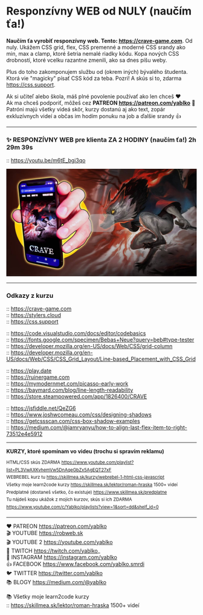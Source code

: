 # Responzívny WEB od NULY (naučím ťa!)
  
**Naučím ťa vyrobiť responzívny web. Tento: https://crave-game.com**. Od nuly. Ukážem CSS grid, flex, CSS premenné a moderné CSS srandy ako min, max a clamp, ktoré šetria nemalé riadky kódu. Kopa nových CSS drobností, ktoré vcelku razantne zmenili, ako sa dnes píšu weby.
  
Plus do toho zakomponujem službu od (okrem iných) bývalého študenta. Ktorá vie "magicky" písať CSS kód za teba. Pozri! A skús si to, zdarma https://css.support.  
  
Ak si učiteľ alebo škola, máš plné povolenie používať ako len chceš ❤️  
Ak ma chceš podporiť, môžeš cez **PATREON https://patreon.com/yablko** 🙏  
Patróni majú všetky videá skôr, kurzy dostanú aj ako text, zopár exkluzívnych videí a občas im hodím ponuku na job a ďalšie srandy 👍  

---

### ✨ RESPONZÍVNY WEB pre klienta ZA 2 HODINY (naučím ťa!) 2h 29m 39s  
:: https://youtu.be/m6tE_bgi3qo
  
[![youtube tutorial link](images/crave_kurz_thumb.jpg)](https://youtu.be/m6tE_bgi3qo)  
  
--- 
  
### Odkazy z kurzu  
  
:: https://crave-game.com  
:: https://stylers.cloud  
:: https://css.support  
  
:: https://code.visualstudio.com/docs/editor/codebasics  
:: https://fonts.google.com/specimen/Bebas+Neue?query=beb#type-tester  
:: https://developer.mozilla.org/en-US/docs/Web/CSS/grid-column  
:: https://developer.mozilla.org/en-US/docs/Web/CSS/CSS_Grid_Layout/Line-based_Placement_with_CSS_Grid  
  
:: https://play.date  
:: https://ruinergame.com  
:: https://mymodernmet.com/picasso-early-work  
:: https://baymard.com/blog/line-length-readability  
:: https://store.steampowered.com/app/1826400/CRAVE  
  
:: https://jsfiddle.net/QeZG6  
:: https://www.joshwcomeau.com/css/designing-shadows  
:: https://getcssscan.com/css-box-shadow-examples  
:: https://medium.com/@iamryanyu/how-to-align-last-flex-item-to-right-73512e4e5912  
  
---

**KURZY, ktoré spomínam vo videu (trochu si spravím reklamu)**  
  
<sup>HTML/CSS skús ZDARMA https://www.youtube.com/playlist?list=PL3VwAXKvhemVw5DnAqeGbZx5AgEQT27xF  
WEBREBEL kurz tu https://skillmea.sk/kurzy/webrebel-1-html-css-javascript  
Všetky moje learn2code kurzy https://skillmea.sk/lektor/roman-hraska 1500+ videí  
Predplatné (dostaneš všetko, čo existuje) https://www.skillmea.sk/predplatne  
Tu nájdeš kopu ukážok z mojich kurzov, skús si ich ZDARMA https://www.youtube.com/c/Yablko/playlists?view=1&sort=dd&shelf_id=0</sup>

---

❤️ PATREON https://patreon.com/yablko  
🎬 YOUTUBE https://robweb.sk  
🎬 YOUTUBE 2 https://youtube.com/yablko  
🍿 TWITCH https://twitch.com/yablko_  
📸 INSTAGRAM https://instagram.com/yablko  
👍 FACEBOOK https://www.facebook.com/yablko.smrdi  
🐦 TWITTER https://twitter.com/yablko  
📚 BLOGY https://medium.com/@yablko  
  
📚 Všetky moje learn2code kurzy  
:: https://skillmea.sk/lektor/roman-hraska 1500+ videí  
